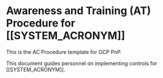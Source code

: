 # Awareness and Training (AT) Procedure for [[SYSTEM_ACRONYM]]

This is the AC Procedure template for GCP PnP.

This document guides personnel on implementing controls for [[SYSTEM_ACRONYM]].